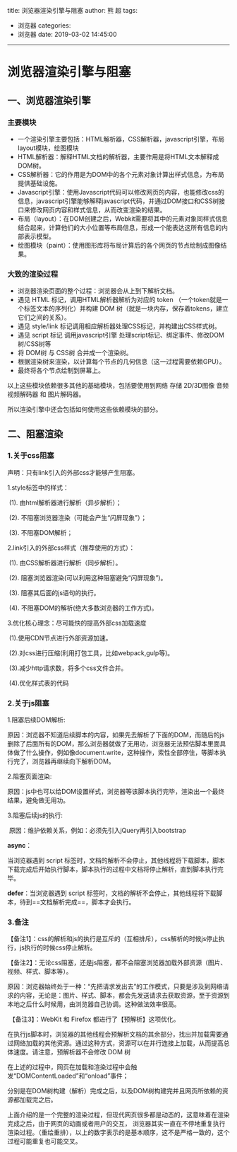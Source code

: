 title: 浏览器渲染引擎与阻塞
author: 熊 超
tags:
  - 浏览器
categories:
  - 浏览器
date: 2019-03-02 14:45:00
---
<!-- more --> 

# 浏览器渲染引擎与阻塞

## 一、浏览器渲染引擎

### 主要模块

- 一个渲染引擎主要包括：HTML解析器，CSS解析器，javascript引擎，布局layout模块，绘图模块
- HTML解析器：解释HTML文档的解析器，主要作用是将HTML文本解释成DOM树。
- CSS解析器：它的作用是为DOM中的各个元素对象计算出样式信息，为布局提供基础设施。
- Javascript引擎：使用Javascript代码可以修改网页的内容，也能修改css的信息，javascript引擎能够解释javascript代码，并通过DOM接口和CSS树接口来修改网页内容和样式信息，从而改变渲染的结果。
- 布局（layout）：在DOM创建之后，Webkit需要将其中的元素对象同样式信息结合起来，计算他们的大小位置等布局信息，形成一个能表达这所有信息的内部表示模型。
- 绘图模块（paint）：使用图形库将布局计算后的各个网页的节点绘制成图像结果。

### 大致的渲染过程

- 浏览器渲染页面的整个过程：浏览器会从上到下解析文档。
- 遇见 HTML 标记，调用HTML解析器解析为对应的 token （一个token就是一个标签文本的序列化）并构建 DOM 树（就是一块内存，保存着tokens，建立它们之间的关系）。
- 遇见 style/link 标记调用相应解析器处理CSS标记，并构建出CSS样式树。
- 遇见 script 标记 调用javascript引擎 处理script标记、绑定事件、修改DOM树/CSS树等
- 将 DOM树 与 CSS树 合并成一个渲染树。
- 根据渲染树来渲染，以计算每个节点的几何信息（这一过程需要依赖GPU）。
- 最终将各个节点绘制到屏幕上。

以上这些模块依赖很多其他的基础模块，包括要使用到网络 存储 2D/3D图像 音频视频解码器 和 图片解码器。

所以渲染引擎中还会包括如何使用这些依赖模块的部分。

## 二、阻塞渲染

### 1.关于css阻塞

声明：只有link引入的外部css才能够产生阻塞。

1.style标签中的样式：

​     (1). 由html解析器进行解析（异步解析）；

​     (2). 不阻塞浏览器渲染（可能会产生“闪屏现象”）；

​     (3). 不阻塞DOM解析；

2.link引入的外部css样式（推荐使用的方式）：

​    (1). 由CSS解析器进行解析（同步解析）。

​    (2). 阻塞浏览器渲染(可以利用这种阻塞避免“闪屏现象”)。 

​    (3). 阻塞其后面的js语句的执行。

​    (4). 不阻塞DOM的解析(绝大多数浏览器的工作方式)。

3.优化核心理念：尽可能快的提高外部css加载速度

​    (1).使用CDN节点进行外部资源加速。

​    (2).对css进行压缩(利用打包工具，比如webpack,gulp等)。

​    (3).减少http请求数，将多个css文件合并。

​    (4).优化样式表的代码

### 2.关于js阻塞

1.阻塞后续DOM解析:

​        原因：浏览器不知道后续脚本的内容，如果先去解析了下面的DOM，而随后的js删除了后面所有的DOM，那么浏览器就做了无用功，浏览器无法预估脚本里面具体做了什么操作，例如像document.write，这种操作，索性全部停住，等脚本执行完了，浏览器再继续向下解析DOM。  

2.阻塞页面渲染:

​        原因：js中也可以给DOM设置样式，浏览器等该脚本执行完毕，渲染出一个最终结果，避免做无用功。

3.阻塞后续js的执行:

​        原因：维护依赖关系，例如：必须先引入jQuery再引入bootstrap

**async**：

当浏览器遇到 script 标签时，文档的解析不会停止，其他线程将下载脚本，脚本下载完成后开始执行脚本，脚本执行的过程中文档将停止解析，直到脚本执行完毕。

**defer**：当浏览器遇到 script 标签时，文档的解析不会停止，其他线程将下载脚本，待到==文档解析完成==，脚本才会执行。

### 3.备注

​    【备注1】：css的解析和js的执行是互斥的（互相排斥），css解析的时候js停止执行，js执行的时候css停止解析。

​    【备注2】：无论css阻塞，还是js阻塞，都不会阻塞浏览器加载外部资源（图片、视频、样式、脚本等）。

​             原因：浏览器始终处于一种：“先把请求发出去”的工作模式，只要是涉及到网络请求的内容，无论是：图片、样式、脚本，都会先发送请求去获取资源，至于资源到本地之后什么时候用，由浏览器自己协调。这种做法效率很高。

​    【备注3】：WebKit 和 Firefox 都进行了【预解析】这项优化。

​            在执行js脚本时，浏览器的其他线程会预解析文档的其余部分，找出并加载需要通过网络加载的其他资源。通过这种方式，资源可以在并行连接上加载，从而提高总体速度。请注意，预解析器不会修改 DOM 树

在上述的过程中，网页在加载和渲染过程中会触发“DOMContentLoaded”和“onload”事件；

分别是在DOM树构建（解析）完成之后，以及DOM树构建完并且网页所依赖的资源都加载完之后。

上面介绍的是一个完整的渲染过程，但现代网页很多都是动态的，这意味着在渲染完成之后，由于网页的动画或者用户的交互， 浏览器其实一直在不停地重复执行渲染过程。（重绘重排），以上的数字表示的是基本顺序，这不是严格一致的，这个过程可能重复也可能交叉。
